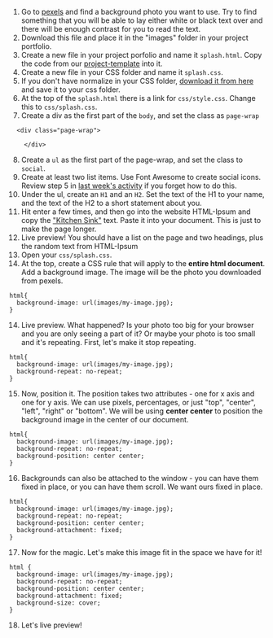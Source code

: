 1. Go to [pexels](http://www.pexels.com) and find a background photo you want to use.  Try to find something that you will be able to lay either white or black text over and there will be enough contrast for you to read the text.
2. Download this file and place it in the "images" folder in your project portfolio.
3. Create a new file in your project porfolio and name it `splash.html`.  Copy the code from our [project-template](https://github.com/com372-14/project-template/blob/master/index.html) into it.
4. Create a new file in your CSS folder and name it `splash.css`.
5. If you don't have normalize in your CSS folder, [download it from here](https://github.com/com372-14/project-template/blob/master/css/normalize.css) and save it to your css folder.
6. At the top of the `splash.html` there is a link for `css/style.css`.  Change this to `css/splash.css`.
7. Create a div as the first part of the `body`, and set the class as `page-wrap`
<div class="highlight"><pre><code class="language-text" data-lang="text">  &lt;div class="page-wrap"&gt;
    &nbsp;
  &nbsp;&nbsp;&lt;/div&gt;
</code></pre></div>
  
8. Create a `ul` as the first part of the page-wrap, and set the class to `social`.
9. Create at least two list items.  Use Font Awesome to create social icons.  Review step 5 in [last week's activity](http://com372-14.github.io/lessons/2014-10-08-typeandnavigation.html) if you forget how to do this.
10. Under the ul, create an `H1` and an `H2`.  Set the text of the H1 to your name, and the text of the H2 to a short statement about you.
11. Hit enter a few times, and then go into the website HTML-Ipsum and copy the ["Kitchen Sink"](http://html-ipsum.com/) text.  Paste it into your document.  This is just to make the page longer. 
11. Live preview!  You should have a list on the page and two headings, plus the random text from HTML-Ipsum
12. Open your ``css/splash.css``.
13. At the top, create a CSS rule that will apply to the **entire html document**.  Add a background image.  The image will be the photo you downloaded from pexels.
<div class="highlight"><pre><code class="language-css" data-lang="css"><span class="nt">html</span><span class="p">{</span>
  <span class="k">background-image</span><span class="o">:</span> <span class="sx">url(images/my-image.jpg)</span><span class="p">;</span>
<span class="p">}</span>
</code></pre></div>

14. Live preview.  What happened?  Is your photo too big for your browser and you are only seeing a part of it?  Or maybe your photo is too small and it's repeating.  First, let's make it stop repeating.
<div class="highlight"><pre><code class="language-css" data-lang="css"><span class="nt">html</span><span class="p">{</span>
  <span class="k">background-image</span><span class="o">:</span> <span class="sx">url(images/my-image.jpg)</span><span class="p">;</span>
  <span class="k">background-repeat</span><span class="o">:</span> <span class="k">no-repeat</span><span class="p">;</span>
<span class="p">}</span>
</code></pre></div>

15. Now, position it.  The position takes two attributes - one for x axis and one for y axis.  We can use pixels, percentages, or just "top", "center", "left", "right" or "bottom".  We will be using **center center** to position the background image in the center of our document.
<div class="highlight"><pre><code class="language-css" data-lang="css"><span class="nt">html</span><span class="p">{</span>
  <span class="k">background-image</span><span class="o">:</span> <span class="sx">url(images/my-image.jpg)</span><span class="p">;</span>
  <span class="k">background-repeat</span><span class="o">:</span> <span class="k">no-repeat</span><span class="p">;</span>
  <span class="k">background-position</span><span class="o">:</span> <span class="k">center</span> <span class="k">center</span><span class="p">;</span>
<span class="p">}</span>
</code></pre></div>

16. Backgrounds can also be attached to the window - you can have them fixed in place, or you can have them scroll.  We want ours fixed in place.
<div class="highlight"><pre><code class="language-css" data-lang="css"><span class="nt">html</span><span class="p">{</span>
  <span class="k">background-image</span><span class="o">:</span> <span class="sx">url(images/my-image.jpg)</span><span class="p">;</span>
  <span class="k">background-repeat</span><span class="o">:</span> <span class="k">no-repeat</span><span class="p">;</span>
  <span class="k">background-position</span><span class="o">:</span> <span class="k">center</span> <span class="k">center</span><span class="p">;</span>
  <span class="k">background-attachment</span><span class="o">:</span> <span class="k">fixed</span><span class="p">;</span>
<span class="p">}</span>
</code></pre></div>

17. Now for the magic.  Let's make this image fit in the space we have for it!
<div class="highlight"><pre><code class="language-css" data-lang="css"><span class="nt">html</span> <span class="p">{</span> 
  <span class="k">background-image</span><span class="o">:</span> <span class="sx">url(images/my-image.jpg)</span><span class="p">;</span>
  <span class="k">background-repeat</span><span class="o">:</span> <span class="k">no-repeat</span><span class="p">;</span>
  <span class="k">background-position</span><span class="o">:</span> <span class="k">center</span> <span class="k">center</span><span class="p">;</span>
  <span class="k">background-attachment</span><span class="o">:</span> <span class="k">fixed</span><span class="p">;</span>
  <span class="k">background</span><span class="o">-</span><span class="k">size</span><span class="o">:</span> <span class="n">cover</span><span class="p">;</span>
<span class="p">}</span>
</code></pre></div>

18. Let's live preview!